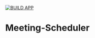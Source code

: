 [![BUILD APP](https://github.com/Nigelrex/Meeting-Scheduler/actions/workflows/node.js.yml/badge.svg?branch=main)](https://github.com/Nigelrex/Meeting-Scheduler/actions/workflows/node.js.yml)

# Meeting-Scheduler
